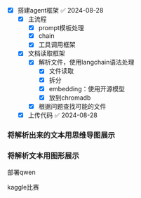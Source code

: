 - [x] 搭建agent框架 ✅ 2024-08-28
	- [x] 主流程
		- [x] prompt模板处理
		- [x] chain
		- [x] 工具调用框架
	- [x] 文档读取框架
		- [x] 解析文件，使用langchain语法处理
			- [x] 文件读取
			- [x] 拆分
			- [x] embedding：使用开源模型
			- [x] 放到chromadb
		- [x] 根据问题查找可能的文件
	- [x] 上传代码 ✅ 2024-08-28
### 将解析出来的文本用思维导图展示

### 将解析文本用图形展示

部署qwen

kaggle比赛